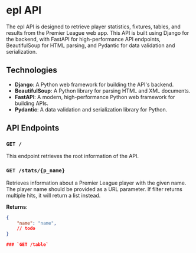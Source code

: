 # epl API

The epl API is designed to retrieve player statistics, fixtures, tables, and results from the Premier League web app. This API is built using Django for the backend, with FastAPI for high-performance API endpoints, BeautifulSoup for HTML parsing, and Pydantic for data validation and serialization.

## Technologies

- **Django**: A Python web framework for building the API's backend.
- **BeautifulSoup**: A Python library for parsing HTML and XML documents.
- **FastAPI**: A modern, high-performance Python web framework for building APIs.
- **Pydantic**: A data validation and serialization library for Python.

## API Endpoints

### `GET /`

This endpoint retrieves the root information of the API.

### `GET /stats/{p_name}`

Retrieves information about a Premier League player with the given name. The player name should be provided as a URL parameter. If filter returns multiple hits, it will return a list instead.

**Returns**:

```json
{
    "name": "name", 
    // todo
}

### `GET /table`

